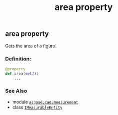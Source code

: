 ﻿---
title: area property
second_title: Aspose.CAD for Python via .NET API References
description: 
type: docs
weight: 30
url: /python-net/aspose.cad.measurement/imeasurableentity/area/
is_root: false
---

## area property


Gets the area of a figure.
### Definition:
```python
@property
def area(self):
    ...
```

### See Also
* module [`aspose.cad.measurement`](../../)
* class [`IMeasurableEntity`](/cad/python-net/aspose.cad.measurement/imeasurableentity)
